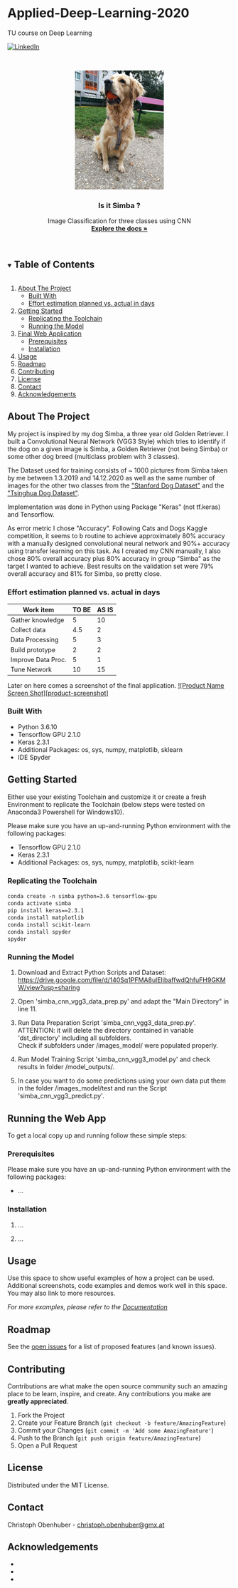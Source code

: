 # Applied-Deep-Learning-2020
TU course on Deep Learning



<!-- PROJECT SHIELDS -->
<!--
*** I'm using markdown "reference style" links for readability.
*** Reference links are enclosed in brackets [ ] instead of parentheses ( ).
*** See the bottom of this document for the declaration of the reference variables
*** for contributors-url, forks-url, etc. This is an optional, concise syntax you may use.
*** https://www.markdownguide.org/basic-syntax/#reference-style-links
-->

[![LinkedIn][linkedin-shield]][linkedin-url ]



<!-- PROJECT LOGO -->
<br />
<p align="center">
  <a href="https://github.com/obenhuber1/Applied-Deep-Learning-2020">
    <img src="res/simba_title.jpg" alt="Logo" width="200">
  </a>

  <h3 align="center">Is it Simba ?</h3>

  <p align="center">
    Image Classification for three classes using CNN
    <br />
    <a href="https://github.com/obenhuber1/Applied-Deep-Learning-2020/tree/main/doc"><strong>Explore the docs »</strong></a>
    <br />
    <br />
  </p>
</p>



<!-- TABLE OF CONTENTS -->
<details open="open">
  <summary><h2 style="display: inline-block">Table of Contents</h2></summary>
  <ol>
    <li>
      <a href="#about-the-project">About The Project</a>
      <ul>
        <li><a href="#built-with">Built With</a></li>
        <li><a href="#effort-estimation-planned-vs.-actual-in-days">Effort estimation planned vs. actual in days</a></li>        
      </ul>
    </li>
    <li>
      <a href="#getting-started">Getting Started</a>
      <ul>
        <li><a href="#replicating-the-toolchain">Replicating the Toolchain</a></li>
        <li><a href="#running-the-model">Running the Model</a></li>
      </ul>
    </li>
        <li>
      <a href="#final-web-application">Final Web Application</a>
      <ul>
        <li><a href="#prerequisites">Prerequisites</a></li>
        <li><a href="#installation">Installation</a></li>
      </ul>
    </li>
    <li><a href="#usage">Usage</a></li>
    <li><a href="#roadmap">Roadmap</a></li>
    <li><a href="#contributing">Contributing</a></li>
    <li><a href="#license">License</a></li>
    <li><a href="#contact">Contact</a></li>
    <li><a href="#acknowledgements">Acknowledgements</a></li>
  </ol>
</details>



<!-- ABOUT THE PROJECT -->
## About The Project
My project is inspired by my dog Simba, a three year old Golden Retriever. I built a Convolutional Neural Network (VGG3 Style) which tries to identify if the dog on a given image is Simba, a Golden Retriever (not being Simba) or some other dog breed (multiclass problem with 3 classes).

The Dataset used for training consists of ~ 1000 pictures from Simba taken by me between 1.3.2019 and 14.12.2020 as well as the same number of images for the other two classes from the <a href="http://vision.stanford.edu/aditya86/ImageNetDogs/main.html" target="_blank">"Stanford Dog Dataset"</a> and the <a href="https://cg.cs.tsinghua.edu.cn/ThuDogs/" target="_blank">"Tsinghua Dog Dataset"</a>.

Implementation was done in Python using Package "Keras" (not tf.keras) and Tensorflow.

As error metric I chose "Accuracy". Following Cats and Dogs Kaggle competition, it seems to b routine to achieve approximately 80% accuracy with a manually designed convolutional neural network and 90%+ accuracy using transfer learning on this task. As I created my CNN manually, I also chose 80% overall accuracy plus 80% accuracy in group "Simba" as the target I wanted to achieve. Best results on the validation set were 79% overall accuracy and 81% for Simba, so pretty close.

### Effort estimation planned vs. actual in days
| Work item           | TO BE | AS IS |
| ------------------- |-------|-------|
| Gather knowledge    | 5     | 10    |
| Collect data        | 4.5   | 2     |
| Data Processing     | 5     | 3     |
| Build prototype     | 2     | 2     |
| Improve Data Proc.  | 5     | 1     |
| Tune Network        | 10    | 15    |

Later on here comes a screenshot of the final application.
[![Product Name Screen Shot][product-screenshot]](https://example.com)

### Built With
* Python 3.6.10
* Tensorflow GPU 2.1.0
* Keras 2.3.1
* Additional Packages: os, sys, numpy, matplotlib, sklearn
* IDE Spyder



<!-- GETTING STARTED -->
## Getting Started

Either use your existing Toolchain and customize it or create a fresh Environment to replicate the Toolchain (below steps were tested on Anaconda3 Powershell for Windows10).

Please make sure you have an up-and-running Python environment with the following packages:
* Tensorflow GPU 2.1.0
* Keras 2.3.1
* Additional Packages: os, sys, numpy, matplotlib, scikit-learn

### Replicating the Toolchain
```
conda create -n simba python=3.6 tensorflow-gpu
conda activate simba
pip install keras==2.3.1
conda install matplotlib
conda install scikit-learn
conda install spyder
spyder

```


### Running the Model

1. Download and Extract Python Scripts and Dataset: https://drive.google.com/file/d/140Sq1PFMA8ulEIibaffwdQhfuFH9GKMW/view?usp=sharing

2. Open 'simba_cnn_vgg3_data_prep.py' and adapt the "Main Directory" in line 11.

3. Run Data Preparation Script 'simba_cnn_vgg3_data_prep.py'. ATTENTION: it will delete the directory contained in variable 'dst_directory' including all subfolders.  
   Check if subfolders under /images_model/ were populated properly.
 
4. Run Model Training Script 'simba_cnn_vgg3_model.py' and check results in folder /model_outputs/.

5. In case you want to do some predictions using your own data put them in the folder /images_model/test and run the Script 'simba_cnn_vgg3_predict.py'.


<!-- APPLICATION -->
## Running the Web App

To get a local copy up and running follow these simple steps:

### Prerequisites

Please make sure you have an up-and-running Python environment with the following packages:
* ...


### Installation

1. ...

2. ...

<!-- USAGE EXAMPLES -->
## Usage

Use this space to show useful examples of how a project can be used. Additional screenshots, code examples and demos work well in this space. You may also link to more resources.

_For more examples, please refer to the [Documentation](https://example.com)_



<!-- ROADMAP -->
## Roadmap

See the [open issues](https://github.com/github_username/repo_name/issues) for a list of proposed features (and known issues).



<!-- CONTRIBUTING -->
## Contributing

Contributions are what make the open source community such an amazing place to be learn, inspire, and create. Any contributions you make are **greatly appreciated**.

1. Fork the Project
2. Create your Feature Branch (`git checkout -b feature/AmazingFeature`)
3. Commit your Changes (`git commit -m 'Add some AmazingFeature'`)
4. Push to the Branch (`git push origin feature/AmazingFeature`)
5. Open a Pull Request



<!-- LICENSE -->
## License

Distributed under the MIT License.



<!-- CONTACT -->
## Contact

Christoph Obenhuber - christoph.obenhuber@gmx.at



<!-- ACKNOWLEDGEMENTS -->
## Acknowledgements

* []()
* []()
* []()





<!-- MARKDOWN LINKS & IMAGES -->
<!-- https://www.markdownguide.org/basic-syntax/#reference-style-links -->

[license-url]: https://github.com/obenhuber1/Applied-Deep-Learning-2020/tree/main/res/LICENSE.txt
[linkedin-url]: https://www.linkedin.com/in/christoph-obenhuber-2752564/
[license-shield]: https://img.shields.io/github/license/github_username/repo.svg?style=for-the-badge
[linkedin-shield]: https://img.shields.io/badge/-LinkedIn-black.svg?style=for-the-badge&logo=linkedin&colorB=555

